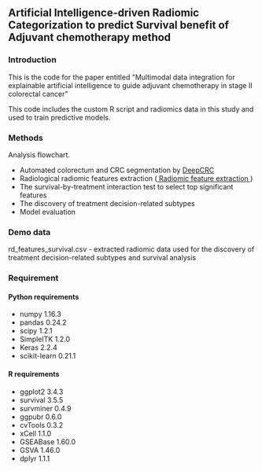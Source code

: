 ## Artificial Intelligence-driven Radiomic Categorization to predict Survival benefit of Adjuvant chemotherapy method

### Introduction
This is the code for the paper entitled "Multimodal data integration for explainable artificial intelligence to guide adjuvant chemotherapy in stage II colorectal cancer"

This code includes the custom R script and radiomics data in this study and used to train predictive models.

### Methods
Analysis flowchart.
- Automated colorectum and CRC segmentation by [
DeepCRC
](https://github.com/cx601/AIRCSA/blob/main/DeepCRC/MICCAI2022_Colonrectal_Cancer.pdf)
- Radiological radiomic features extraction ([
Radiomic feature extraction
](https://github.com/cyxie601/ESCC_ML/tree/master/Feature%20Extraction))
- The survival-by-treatment interaction test to select top significant features
- The discovery of treatment decision-related subtypes
- Model evaluation

### Demo data
rd_features_survival.csv - extracted radiomic data used for the discovery of treatment decision-related subtypes and survival analysis

### Requirement

#### Python requirements
- numpy 1.16.3
- pandas 0.24.2
- scipy 1.2.1
- SimpleITK 1.2.0
- Keras 2.2.4
- scikit-learn 0.21.1

#### R requirements
- ggplot2 3.4.3 
- survival 3.5.5
- survminer 0.4.9
- ggpubr 0.6.0
- cvTools 0.3.2
- xCell 1.1.0
- GSEABase 1.60.0
- GSVA 1.46.0
- dplyr 1.1.1

